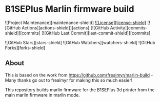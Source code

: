 # B1SEPlus Marlin firmware build

![Project Maintenance][maintenance-shield]
[![License][license-shield]](LICENSE.md)
[![GitHub Actions][actions-shield]][actions]
[![GitHub Activity][commits-shield]][commits]
[![GitHub Last Commit][last-commit-shield]][commits]

![GitHub Stars][stars-shield]
![GitHub Watchers][watchers-shield]
![GitHub Forks][forks-shield]

## About

This is based on the work from https://github.com/frealmyr/marlin-build - Many thanks go out to frealmyr for making this so much easier!

This repository builds marlin firmware for the B1SEPlus 3d printer from the main marlin firmware in marlin mode.